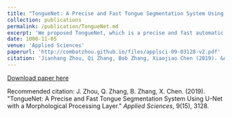 ```yaml
---
title: "TongueNet: A Precise and Fast Tongue Segmentation System Using U-Net with a Morphological Processing Layer"
collection: publications
permalink: /publication/TongueNet.md
excerpt: 'We proposed TongueNet, which is a precise and fast automatic tongue segmentation system.'
date: 1000-11-05
venue: 'Applied Sciences'
paperurl: 'http://combatzhou.github.io/files/applsci-09-03128-v2.pdf'
citation: 'Jianhang Zhou, Qi Zhang, Bob Zhang, Xiaojiao Chen (2019). &quot;TongueNet: A Precise and Fast Tongue Segmentation System Using U-Net with a Morphological Processing Layer.&quot; <i>Applied Sciences</i>. 9(15), 3128.'
---
```


[Download paper here](http://combatzhou.github.io/files/applsci-09-03128-v2.pdf)

Recommended citation: J. Zhou, Q. Zhang, B. Zhang, X. Chen. (2019). &quot;TongueNet: A Precise and Fast Tongue Segmentation System Using U-Net with a Morphological Processing Layer.&quot; <i>Applied Sciences</i>, 9(15), 3128.
